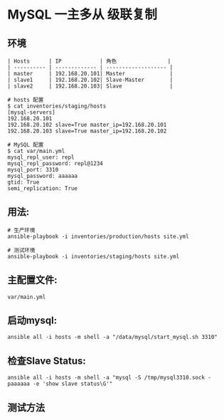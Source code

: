 # MySQL 一主多从 级联复制

## 环境
```
| Hosts      | IP            | 角色                |
| ---------- | ------------- | ------------------- |
| master     | 192.168.20.101| Master              |
| slave1     | 192.168.20.102| Slave-Master        |
| slave2     | 192.168.20.103| Slave               |

# hosts 配置
$ cat inventories/staging/hosts
[mysql-servers]
192.168.20.101
192.168.20.102 slave=True master_ip=192.168.20.101
192.168.20.103 slave=True master_ip=192.168.20.102

# MySQL 配置
$ cat var/main.yml
mysql_repl_user: repl
mysql_repl_password: repl@1234
mysql_port: 3310
mysql_password: aaaaaa
gtid: True
semi_replication: True
```

## 用法:

    # 生产环境
	ansible-playbook -i inventories/production/hosts site.yml

	# 测试环境
	ansible-playbook -i inventories/staging/hosts site.yml

## 主配置文件:

    var/main.yml

## 启动mysql:

	ansible all -i hosts -m shell -a "/data/mysql/start_mysql.sh 3310"

## 检查Slave Status:

	ansible all -i hosts -m shell -a "mysql -S /tmp/mysql3310.sock -paaaaaa -e 'show slave status\G'"

## 测试方法




